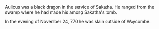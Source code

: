 Aulicus was a black dragon in the service of Sakatha. He ranged from the swamp where he had made his among Sakatha's tomb. 

In the evening of November 24, 770 he was slain outside of Waycombe. 